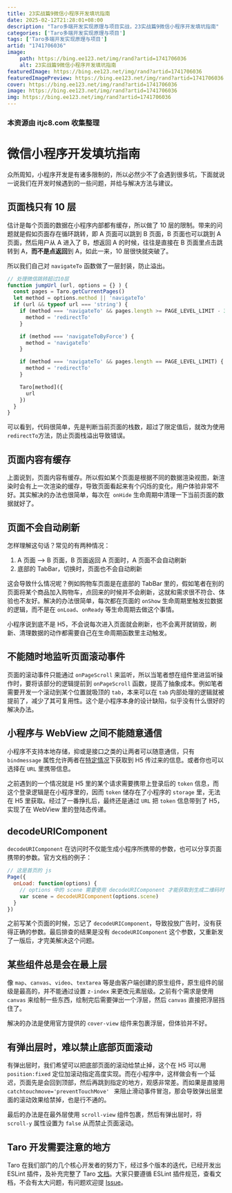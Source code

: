 ```yaml
---
title: 23实战篇9微信小程序开发填坑指南
date: 2025-02-12T21:28:01+08:00
description: "Taro多端开发实现原理与项目实战，23实战篇9微信小程序开发填坑指南"
categories: ['Taro多端开发实现原理与项目']
tags: ['Taro多端开发实现原理与项目']
artid: "1741706036"
image:
    path: https://bing.ee123.net/img/rand?artid=1741706036
    alt: 23实战篇9微信小程序开发填坑指南
featuredImage: https://bing.ee123.net/img/rand?artid=1741706036
featuredImagePreview: https://bing.ee123.net/img/rand?artid=1741706036
cover: https://bing.ee123.net/img/rand?artid=1741706036
image: https://bing.ee123.net/img/rand?artid=1741706036
img: https://bing.ee123.net/img/rand?artid=1741706036
---
```


### 本资源由 itjc8.com 收集整理
# 微信小程序开发填坑指南

众所周知，小程序开发是有诸多限制的，所以必然少不了会遇到很多坑，下面就说一说我们在开发时候遇到的一些问题，并给与解决方法与建议。

## 页面栈只有 10 层

估计是每个页面的数据在小程序内部都有缓存，所以做了 10 层的限制。带来的问题就是假如页面存在循环跳转，即 A 页面可以跳到 B 页面，B 页面也可以跳到 A 页面，然后用户从 A 进入了 B，想返回 A 的时候，往往是直接在 B 页面里点击跳转到 A，**而不是点返回**到 A，如此一来，10 层很快就突破了。

所以我们自己对 `navigateTo` 函数做了一层封装，防止溢出。

```JavaScript
// 处理微信跳转超过10层
function jumpUrl (url, options = {} ) {
  const pages = Taro.getCurrentPages()
  let method = options.method || 'navigateTo'
  if (url && typeof url === 'string') {
    if (method === 'navigateTo' && pages.length >= PAGE_LEVEL_LIMIT - 3) {
      method = 'redirectTo'
    }

    if (method === 'navigateToByForce') {
      method = 'navigateTo'
    }

    if (method === 'navigateTo' && pages.length == PAGE_LEVEL_LIMIT) {
      method = 'redirectTo'
    }

    Taro[method]({
      url
    })
  }
}
```

可以看到，代码很简单，先是判断当前页面的栈数，超过了限定值后，就改为使用`redirectTo`方法，防止页面栈溢出导致错误。


## 页面内容有缓存

上面说到，页面内容有缓存。所以假如某个页面是根据不同的数据渲染视图，新渲染时会有上一次渲染的缓存，导致页面看起来有个闪烁的变化，用户体验非常不好。其实解决的办法也很简单，每次在` onHide` 生命周期中清理一下当前页面的数据就好了。

## 页面不会自动刷新

怎样理解这句话？常见的有两种情况：

1. A 页面 —> B 页面，B 页面返回 A 页面时，A 页面不会自动刷新
2. 底部的 TabBar，切换时，页面也不会自动刷新

这会导致什么情况呢？例如购物车页面是在底部的 TabBar 里的，假如笔者在别的页面将某个商品加入购物车，点回来的时候并不会刷新，这就和需求很不符合、体验也不友好。解决的办法很简单，每次都在页面的 `onShow` 生命周期里触发拉数据的逻辑，而不是在 `onLoad`、`onReady` 等生命周期去做这个事情。

小程序说到底不是 H5，不会说每次进入页面就会刷新，也不会离开就销毁，刷新、清理数据的动作都需要自己在生命周期函数里主动触发。

## 不能随时地监听页面滚动事件

页面的滚动事件只能通过 `onPageScroll` 来监听，所以当笔者想在组件里进监听操作时，要将该部分的逻辑提前到 `onPageScroll` 函数，提高了抽象成本。例如笔者需要开发一个滚动到某个位置就吸顶的 `tab`，本来可以在 `tab` 内部处理的逻辑就被提前了，减少了其可复用性。这个是小程序本身的设计缺陷，似乎没有什么很好的解决办法。

## 小程序与 WebView 之间不能随意通信

小程序不支持本地存储，抑或是接口之类的让两者可以随意通信，只有 `bindmessage` 属性允许两者在[特定情况](https://developers.weixin.qq.com/miniprogram/dev/component/web-view.html)下获取到 H5 传过来的信息。或者你也可以选择在 `URL` 里携带信息。

之前遇到的一个情况就是 H5 里的某个请求需要携带上登录后的 `token` 信息，而这个登录逻辑是在小程序里的，因而 `token` 储存在了小程序的 `storage` 里，无法在 H5 里获取。经过了一番挣扎后，最终还是通过 `URL` 把 `token` 信息带到了 H5，实现了在 WebView 里的登陆态传递。

## decodeURIComponent 

`decodeURIComponent` 在访问时不仅能生成小程序所携带的参数，也可以分享页面携带的参数。官方文档的例子：

```JavaScript
// 这是首页的 js
Page({
  onLoad: function(options) {
    // options 中的 scene 需要使用 decodeURIComponent 才能获取到生成二维码时传入的 scene
    var scene = decodeURIComponent(options.scene)
  }
})
```

之前写某个页面的时候，忘记了 `decodeURIComponent`，导致投放广告时，没有获得正确的参数。最后排查的结果是没有 `decodeURIComponent` 这个参数，又重新发了一版后，才完美解决这个问题。

## 某些组件总是会在最上层

像 `map`、`canvas`、`video`、`textarea` 等是由客户端创建的原生组件，原生组件的层级是最高的，并不能通过设置 `z-index` 来更改元素层级。之前有个需求是使用 `canvas` 来绘制一些东西，绘制完后需要弹出一个浮层，然后 `canvas` 直接把浮层挡住了。

解决的办法是使用官方提供的 `cover-view` 组件来包裹浮层，但体验并不好。

## 有弹出层时，难以禁止底部页面滚动

有弹出层时，我们希望可以把底部页面的滚动给禁止掉，这个在 H5 可以用 `position:fixed` 定位加滚动指定高度实现。而在小程序中，这样做会有一个延迟，页面先是会回到顶部，然后再跳到指定的地方，观感非常差。而如果是直接用 `catchtouchmove='preventTouchMove' ` 来阻止滑动事件冒泡，那会导致弹出层里面的滚动效果给禁掉，也是行不通的。

最后的办法是在最外层使用 `scroll-view` 组件包裹，然后有弹出层时，将 `scroll-y` 属性设置为 `false` 从而禁止页面滚动。

## Taro 开发需要注意的地方

Taro 在我们部门的几个核心开发者的努力下，经过多个版本的迭代，已经开发出 ESLint 插件，及补充完整了 Taro [文档](https://nervjs.github.io/taro/)。大家只要遵循  ESLint 插件规范，查看文档，不会有太大问题，有问题欢迎提 [Issue](https://github.com/NervJS/taro/issues)。